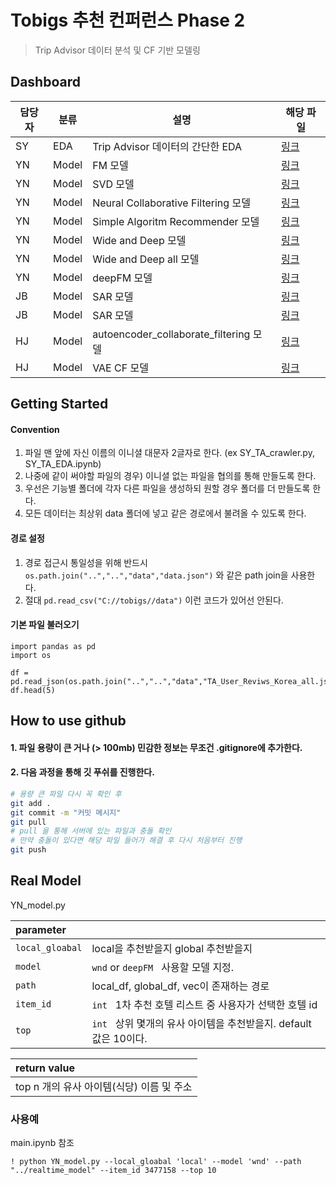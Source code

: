 # Tobigs 추천 컨퍼런스 Phase 2 

> Trip Advisor 데이터 분석 및 CF 기반 모델링

## Dashboard

|담당자|분류|설명|해당 파일|
|--|--|--|--|
|SY|EDA|Trip Advisor 데이터의 간단한 EDA|[링크](src/data_prep/SY_TA_EDA.ipynb)|
|YN|Model|FM 모델|[링크](src/model/YN_Factorization_Matrix.ipynb)|
|YN|Model|SVD 모델|[링크](src/model/YN_TripAdvisor_SVD_python.ipynb)|
|YN|Model|Neural Collaborative Filtering 모델|[링크](src/model/YN_NCF.ipynb)|
|YN|Model|Simple Algoritm Recommender 모델|[링크](src/model/YN_SAR_based_Recommder.ipynb)|
|YN|Model|Wide and Deep 모델|[링크](src/model/YN_wide_deep.ipynb)|
|YN|Model|Wide and Deep all 모델|[링크](src/model/YN_wide_deep_all.ipynb)|
|YN|Model|deepFM 모델|[링크](src/model/YN_deepFM_keras.ipynb)|
|JB|Model|SAR 모델|[링크](src/model/JB_SAR.ipynb)|
|JB|Model|SAR 모델|[링크](src/model/JB_SAR_v2.ipynb)|
|HJ|Model|autoencoder_collaborate_filtering 모델|[링크](src/model/HJ_autoencoder_collaborate_filtering.ipynb)|
|HJ|Model|VAE CF 모델|[링크](src/model/HJ_vae_sar_ver2.ipynb)|

## Getting Started

#### Convention

1. 파일 맨 앞에 자신 이름의 이니셜 대문자 2글자로 한다. (ex SY_TA_crawler.py, SY_TA_EDA.ipynb)
2. 나중에 같이 써야할 파일의 경우) 이니셜 없는 파일을 협의를 통해 만들도록 한다.
3. 우선은 기능별 폴더에 각자 다른 파일을 생성하되 원할 경우 폴더를 더 만들도록 한다. 
4. 모든 데이터는 최상위 data 폴더에 넣고 같은 경로에서 불려올 수 있도록 한다.

#### 경로 설정
1. 경로 접근시 통일성을 위해 반드시 `os.path.join("..","..","data","data.json")` 와 같은 path join을 사용한다.
2. 절대 `pd.read_csv("C://tobigs//data")` 이런 코드가 있어선 안된다.

#### 기본 파일 불러오기 

```
import pandas as pd 
import os

df = pd.read_json(os.path.join("..","..","data","TA_User_Reviws_Korea_all.json"))
df.head(5)
```


## How to use github

#### 1. 파일 용량이 큰 거나 (> 100mb) 민감한 정보는 무조건 .gitignore에 추가한다.

#### 2. 다음 과정을 통해 깃 푸쉬를 진행한다.

``` bash
# 용량 큰 파일 다시 꼭 확인 후
git add .
git commit -m "커밋 메시지"
git pull
# pull 을 통해 서버에 있는 파일과 충돌 확인
# 만약 충돌이 있다면 해당 파일 들어가 해결 후 다시 처음부터 진행
git push
```

## Real Model 
YN_model.py

| parameter     |                                                              |
| :--------- | ------------------------------------------------------------ |
| `local_gloabal`    | local을 추천받을지 global 추천받을지 |
| `model`   | `wnd` or `deepFM` &nbsp; 사용할 모델 지정. |
| `path`   | local_df, global_df, vec이 존재하는 경로 |
| `item_id`   | `int` &nbsp; 1차 추천 호텔 리스트 중 사용자가 선택한 호텔 id 
| `top`   | `int` &nbsp; 상위 몇개의 유사 아이템을 추천받을지. default 값은 10이다.  |


| return value|                                                              
| :---------- | 
| top n 개의 유사 아이템(식당) 이름 및 주소|

### 사용예 
main.ipynb 참조 
```
! python YN_model.py --local_gloabal 'local' --model 'wnd' --path "../realtime_model" --item_id 3477158 --top 10
```







